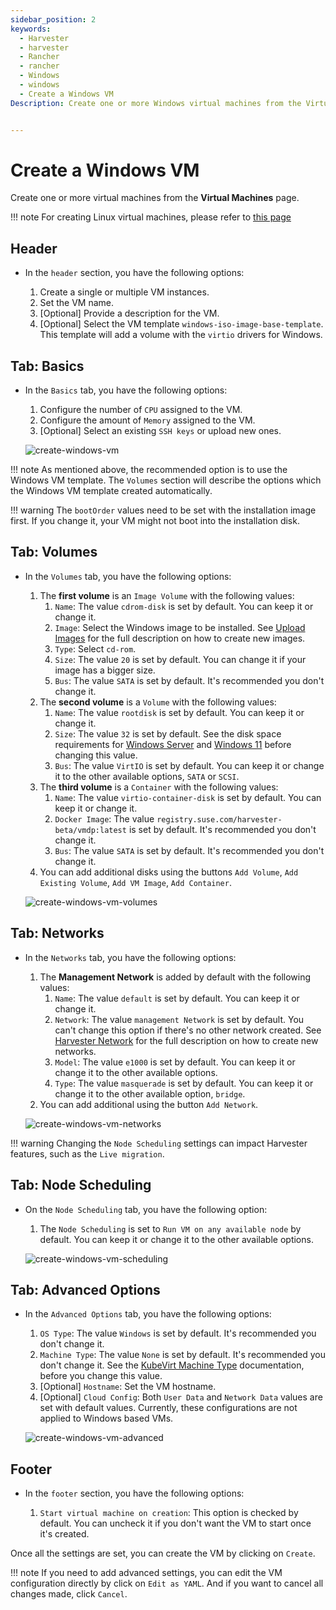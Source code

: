 ```yaml
---
sidebar_position: 2
keywords:
  - Harvester
  - harvester
  - Rancher
  - rancher
  - Windows
  - windows
  - Create a Windows VM
Description: Create one or more Windows virtual machines from the Virtual Machines page.


---
```


# Create a Windows VM

Create one or more virtual machines from the **Virtual Machines** page.

!!! note
	For creating Linux virtual machines, please refer to [this page](./create-vm.md)

## Header

* In the `header` section, you have the following options:

    1. Create a single or multiple VM instances.
    1. Set the VM name.
    1. [Optional] Provide a description for the VM.
    1. [Optional] Select the VM template `windows-iso-image-base-template`. This template will add a volume with the `virtio` drivers for Windows.

## Tab: Basics
* In the `Basics` tab, you have the following options:

    1. Configure the number of `CPU` assigned to the VM.
    1. Configure the amount of `Memory` assigned to the VM.
    1. [Optional] Select an existing `SSH keys` or upload new ones.

    ![create-windows-vm](assets/create-windows-vm.png)

!!! note
	As mentioned above, the recommended option is to use the Windows VM template. The `Volumes` section will describe the options which the Windows VM template created automatically.

!!! warning
	The `bootOrder` values need to be set with the installation image first. If you change it, your VM might not boot into the installation disk.

## Tab: Volumes
* In the `Volumes` tab, you have the following options:

    1. The **first volume** is an `Image Volume` with the following values: 
        1. `Name`: The value `cdrom-disk` is set by default. You can keep it or change it.
        2. `Image`: Select the Windows image to be installed. See [Upload Images](/upload-image/) for the full description on how to create new images.
        3. `Type`: Select `cd-rom`.
        4. `Size`: The value `20` is set by default. You can change it if your image has a bigger size.
        5. `Bus`: The value `SATA` is set by default. It's recommended you don't change it.
    2. The **second volume** is a `Volume` with the following values:
        1.  `Name`: The value `rootdisk` is set by default. You can keep it or change it.
        2.  `Size`: The value `32` is set by default. See the disk space requirements for [Windows Server](https://docs.microsoft.com/en-us/windows-server/get-started/hardware-requirements#storage-controller-and-disk-space-requirements) and [Windows 11](https://docs.microsoft.com/en-us/windows/whats-new/windows-11-requirements#hardware-requirements) before changing this value.
        3.  `Bus`: The value `VirtIO` is set by default. You can keep it or change it to the other available options, `SATA` or `SCSI`.
    3. The **third volume** is a `Container` with the following values:
        1. `Name`: The value `virtio-container-disk` is set by default. You can keep it or change it.
        2. `Docker Image`: The value `registry.suse.com/harvester-beta/vmdp:latest` is set by default. It's recommended you don't change it.
        3. `Bus`: The value `SATA` is set by default. It's recommended you don't change it.
    4. You can add additional disks using the buttons `Add Volume`, `Add Existing Volume`, `Add VM Image`, `Add Container`.

    ![create-windows-vm-volumes](assets/create-windows-vm-volumes.png)

## Tab: Networks
* In the `Networks` tab, you have the following options:

    1. The **Management Network** is added by default with the following values: 
        1. `Name`:  The value `default` is set by default. You can keep it or change it.
        2. `Network`: The value `management Network` is set by default. You can't change this option if there's no other network created. See [Harvester Network](/networking/harvester-network/) for the full description on how to create new networks.
        3. `Model`: The value `e1000` is set by default. You can keep it or change it to the other available options.
        4. `Type`: The value `masquerade` is set by default. You can keep it or change it to the other available option, `bridge`.
    2. You can add additional using the button `Add Network`.

    ![create-windows-vm-networks](assets/create-windows-vm-networks.png)

!!! warning
	Changing the `Node Scheduling` settings can impact Harvester features, such as the `Live migration`.
	

## Tab: Node Scheduling
* On the `Node Scheduling` tab, you have the following option:

    1. The `Node Scheduling` is set to `Run VM on any available node` by default. You can keep it or change it to the other available options.

     ![create-windows-vm-scheduling](assets/create-windows-vm-scheduling.png)

## Tab: Advanced Options
* In the `Advanced Options` tab, you have the following options:

    1. `OS Type`: The value `Windows` is set by default. It's recommended you don't change it.
    2. `Machine Type`: The value `None` is set by default. It's recommended you don't change it. See the [KubeVirt Machine Type](https://kubevirt.io/user-guide/virtual_machines/virtual_hardware/#machine-type) documentation, before you change this value.
    3. [Optional] `Hostname`: Set the VM hostname.
    4. [Optional] `Cloud Config`: Both `User Data` and `Network Data` values are set with default values. Currently, these configurations are not applied to Windows based VMs.

     ![create-windows-vm-advanced](assets/create-windows-vm-advanced.png)

## Footer
* In the `footer` section, you have the following options:

    1. `Start virtual machine on creation`: This option is checked by default. You can uncheck it if you don't want the VM to start once it's created.

Once all the settings are set, you can create the VM by clicking on `Create`. 

!!! note
    If you need to add advanced settings, you can edit the VM configuration directly by click on `Edit as YAML`. 
    And if you want to cancel all changes made, click `Cancel`.